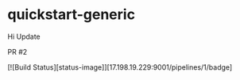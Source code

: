 # quickstart-generic

Hi
Update

PR #2

[![Build Status][status-image]][17.198.19.229:9001/pipelines/1/badge]

